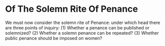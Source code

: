 # Of The Solemn Rite Of Penance

We must now consider the solemn rite of Penance: under which head there are three points of inquiry:
(1) Whether a penance can be published or solemnized?
(2) Whether a solemn penance can be repeated?
(3) Whether public penance should be imposed on women?